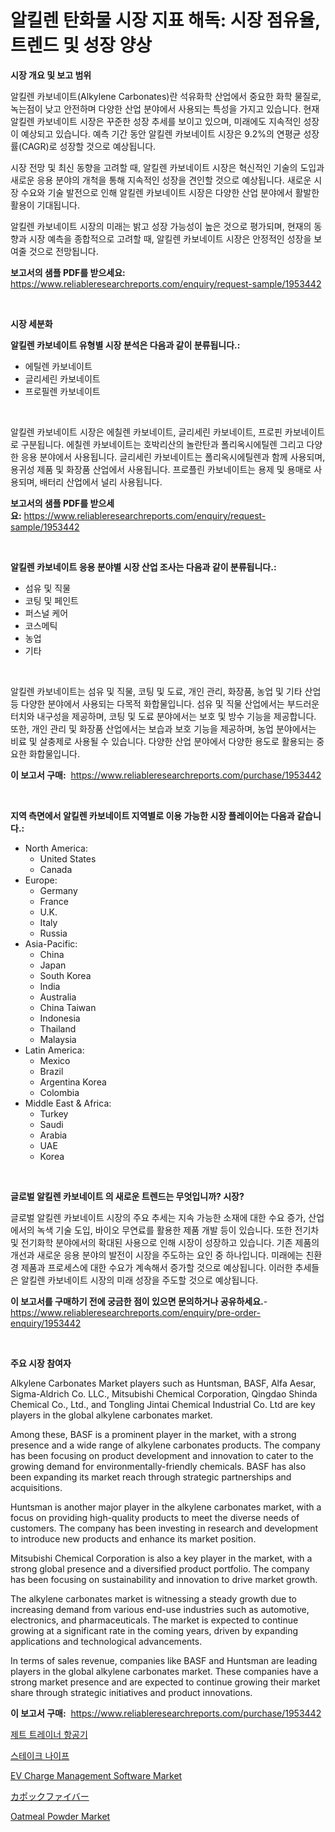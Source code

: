 <p><h1>알킬렌 탄화물 시장 지표 해독: 시장 점유율, 트렌드 및 성장 양상</h1></p><p><strong>시장 개요 및 보고 범위</strong></p>
<p><p>알킬렌 카보네이트(Alkylene Carbonates)란 석유화학 산업에서 중요한 화학 물질로, 녹는점이 낮고 안전하며 다양한 산업 분야에서 사용되는 특성을 가지고 있습니다. 현재 알킬렌 카보네이트 시장은 꾸준한 성장 추세를 보이고 있으며, 미래에도 지속적인 성장이 예상되고 있습니다. 예측 기간 동안 알킬렌 카보네이트 시장은 9.2%의 연평균 성장률(CAGR)로 성장할 것으로 예상됩니다.</p><p>시장 전망 및 최신 동향을 고려할 때, 알킬렌 카보네이트 시장은 혁신적인 기술의 도입과 새로운 응용 분야의 개척을 통해 지속적인 성장을 견인할 것으로 예상됩니다. 새로운 시장 수요와 기술 발전으로 인해 알킬렌 카보네이트 시장은 다양한 산업 분야에서 활발한 활용이 기대됩니다.</p><p>알킬렌 카보네이트 시장의 미래는 밝고 성장 가능성이 높은 것으로 평가되며, 현재의 동향과 시장 예측을 종합적으로 고려할 때, 알킬렌 카보네이트 시장은 안정적인 성장을 보여줄 것으로 전망됩니다.</p></p>
<p><strong>보고서의 샘플 PDF를 받으세요:</strong> <a href="https://www.reliableresearchreports.com/enquiry/request-sample/1953442">https://www.reliableresearchreports.com/enquiry/request-sample/1953442</a></p>
<p>&nbsp;</p>
<p><strong>시장 세분화</strong></p>
<p><strong>알킬렌 카보네이트 유형별 시장 분석은 다음과 같이 분류됩니다.:</strong></p>
<p><ul><li>에틸렌 카보네이트</li><li>글리세린 카보네이트</li><li>프로필렌 카보네이트</li></ul></p>
<p>&nbsp;</p>
<p><p>알킬렌 카보네이트 시장은 에칠렌 카보네이트, 글리세린 카보네이트, 프로핀 카보네이트로 구분됩니다. 에칠렌 카보네이트는 호박리산의 놀란탄과 폴리옥시에틸렌 그리고 다양한 응용 분야에서 사용됩니다. 글리세린 카보네이트는 폴리옥시에틸렌과 함께 사용되며, 용귀성 제품 및 화장품 산업에서 사용됩니다. 프로플린 카보네이트는 용제 및 용매로 사용되며, 배터리 산업에서 널리 사용됩니다.</p></p>
<p><strong>보고서의 샘플 PDF를 받으세요:</strong>&nbsp;<a href="https://www.reliableresearchreports.com/enquiry/request-sample/1953442">https://www.reliableresearchreports.com/enquiry/request-sample/1953442</a></p>
<p>&nbsp;</p>
<p><strong> 알킬렌 카보네이트 응용 분야별 시장 산업 조사는 다음과 같이 분류됩니다.:</strong></p>
<p><ul><li>섬유 및 직물</li><li>코팅 및 페인트</li><li>퍼스널 케어</li><li>코스메틱</li><li>농업</li><li>기타</li></ul></p>
<p>&nbsp;</p>
<p><p>알킬렌 카보네이트는 섬유 및 직물, 코팅 및 도료, 개인 관리, 화장품, 농업 및 기타 산업 등 다양한 분야에서 사용되는 다목적 화합물입니다. 섬유 및 직물 산업에서는 부드러운 터치와 내구성을 제공하며, 코팅 및 도료 분야에서는 보호 및 방수 기능을 제공합니다. 또한, 개인 관리 및 화장품 산업에서는 보습과 보호 기능을 제공하며, 농업 분야에서는 비료 및 살충제로 사용될 수 있습니다. 다양한 산업 분야에서 다양한 용도로 활용되는 중요한 화합물입니다.</p></p>
<p><strong>이 보고서 구매:</strong>&nbsp; <a href="https://www.reliableresearchreports.com/purchase/1953442">https://www.reliableresearchreports.com/purchase/1953442</a></p>
<p>&nbsp;</p>
<p><strong>지역 측면에서 알킬렌 카보네이트 지역별로 이용 가능한 시장 플레이어는 다음과 같습니다.:</strong></p>
<p><ul>
    <li>
        North America:
        <ul>
            <li>United States</li>
            <li>Canada</li>
        </ul>
    </li>
    <li>
        Europe:
        <ul>
            <li>Germany</li>
            <li>France</li>
            <li>U.K.</li>
            <li>Italy</li>
            <li>Russia</li>
        </ul>
    </li>
    <li>
        Asia-Pacific:
        <ul>
            <li>China</li>
            <li>Japan</li>
            <li>South Korea</li>
            <li>India</li>
            <li>Australia</li>
            <li>China Taiwan</li>
            <li>Indonesia</li>
            <li>Thailand</li>
            <li>Malaysia</li>
        </ul>
    </li>
    <li>
        Latin America:
        <ul>
            <li>Mexico</li>
            <li>Brazil</li>
            <li>Argentina Korea</li>
            <li>Colombia</li>
        </ul>
    </li>
    <li>
        Middle East & Africa:
        <ul>
            <li>Turkey</li>
            <li>Saudi</li>
            <li>Arabia</li>
            <li>UAE</li>
            <li>Korea</li>
        </ul>
    </li>
    </ul></p>
<p>&nbsp;</p>
<p><strong>글로벌 알킬렌 카보네이트 의 새로운 트렌드는 무엇입니까? 시장?</strong></p>
<p><p>글로벌 알킬렌 카보네이트 시장의 주요 추세는 지속 가능한 소재에 대한 수요 증가, 산업에서의 녹색 기술 도입, 바이오 무연료를 활용한 제품 개발 등이 있습니다. 또한 전기차 및 전기화학 분야에서의 확대된 사용으로 인해 시장이 성장하고 있습니다. 기존 제품의 개선과 새로운 응용 분야의 발전이 시장을 주도하는 요인 중 하나입니다. 미래에는 친환경 제품과 프로세스에 대한 수요가 계속해서 증가할 것으로 예상됩니다. 이러한 추세들은 알킬렌 카보네이트 시장의 미래 성장을 주도할 것으로 예상됩니다.</p></p>
<p><strong>이 보고서를 구매하기 전에 궁금한 점이 있으면 문의하거나 공유하세요.</strong>- <a href="https://www.reliableresearchreports.com/enquiry/pre-order-enquiry/1953442">https://www.reliableresearchreports.com/enquiry/pre-order-enquiry/1953442</a></p>
<p>&nbsp;</p>
<p><strong>주요 시장 참여자</strong></p>
<p><p>Alkylene Carbonates Market players such as Huntsman, BASF, Alfa Aesar, Sigma-Aldrich Co. LLC., Mitsubishi Chemical Corporation, Qingdao Shinda Chemical Co., Ltd., and Tongling Jintai Chemical Industrial Co. Ltd are key players in the global alkylene carbonates market. </p><p>Among these, BASF is a prominent player in the market, with a strong presence and a wide range of alkylene carbonates products. The company has been focusing on product development and innovation to cater to the growing demand for environmentally-friendly chemicals. BASF has also been expanding its market reach through strategic partnerships and acquisitions.</p><p>Huntsman is another major player in the alkylene carbonates market, with a focus on providing high-quality products to meet the diverse needs of customers. The company has been investing in research and development to introduce new products and enhance its market position.</p><p>Mitsubishi Chemical Corporation is also a key player in the market, with a strong global presence and a diversified product portfolio. The company has been focusing on sustainability and innovation to drive market growth.</p><p>The alkylene carbonates market is witnessing a steady growth due to increasing demand from various end-use industries such as automotive, electronics, and pharmaceuticals. The market is expected to continue growing at a significant rate in the coming years, driven by expanding applications and technological advancements.</p><p>In terms of sales revenue, companies like BASF and Huntsman are leading players in the global alkylene carbonates market. These companies have a strong market presence and are expected to continue growing their market share through strategic initiatives and product innovations.</p></p>
<p><strong>이 보고서 구매:</strong>&nbsp;&nbsp;<a href="https://www.reliableresearchreports.com/purchase/1953442">https://www.reliableresearchreports.com/purchase/1953442</a></p>
<p><p><a href="https://github.com/idcefvhkdut6/Market-Research-Report-List-1/blob/main/3230858190842.md">제트 트레이너 항공기</a></p><p><a href="https://github.com/vsap75a286l/Market-Research-Report-List-1/blob/main/4720847190843.md">스테이크 나이프</a></p><p><a href="https://view.publitas.com/reportprime-1/ev-charge-management-software-market-analysis-examines-its-scope-on-growth-opportunities-and-forecasted-trends-spanning-from-2023-to-2030/">EV Charge Management Software Market</a></p><p><a href="https://github.com/joaejkdzgyljvo6/Market-Research-Report-List-1/blob/main/7186467190998.md">カポックファイバー</a></p><p><a href="https://view.publitas.com/reportprime-1/global-oatmeal-powder-market-by-types-applications-and-major-players-with-regional-growth-rate-analysis-and-development-situation-from-2024-to-2031/">Oatmeal Powder Market</a></p></p>
